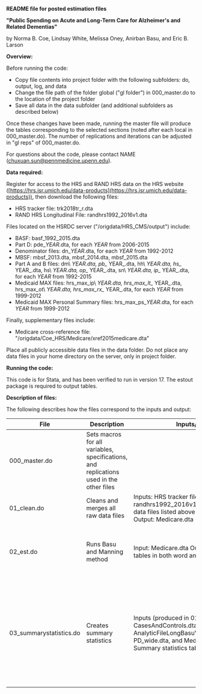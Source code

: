 **README file for posted estimation files**

**&quot;Public Spending on Acute and Long-Term Care for Alzheimer&#39;s and Related Dementias&quot;**

by Norma B. Coe, Lindsay White, Melissa Oney, Anirban Basu, and Eric B. Larson

**Overview:**

Before running the code:

- Copy file contents into project folder with the following subfolders: do, output, log, and data
- Change the file path of the folder global (&quot;gl folder&quot;) in 000\_master.do to the location of the project folder
- Save all data in the data subfolder (and additional subfolders as described below)

Once these changes have been made, running the master file will produce the tables corresponding to the selected sections (noted after each local in 000\_master.do). The number of replications and iterations can be adjusted in &quot;gl reps&quot; of 000\_master.do.

For questions about the code, please contact NAME (chuxuan.sun@pennmedicine.upenn.edu).

**Data required:**

Register for access to the HRS and RAND HRS data on the HRS website ([https://hrs.isr.umich.edu/data-products](https://hrs.isr.umich.edu/data-products)), then download the following files:

- HRS tracker file: trk2018tr\_r.dta
- RAND HRS Longitudinal File: randhrs1992\_2016v1.dta

Files located on the HSRDC server (&quot;/origdata/HRS\_CMS/output&quot;) include:

- BASF: basf\_1992\_2015.dta
- Part D: pde\__YEAR_.dta, for each _YEAR_ from 2006-2015
- Denominator files: dn\__YEAR_.dta, for each _YEAR_ from 1992-2012
- MBSF: mbsf\_2013.dta, mbsf\_2014.dta, mbsf\_2015.dta
- Part A and B files: dm\ __YEAR_.dta, pb\__ YEAR_.dta, hh\ __YEAR_.dta, hs\__ YEAR_.dta, hs\ __YEAR_.dta, op\__ YEAR_.dta, sn\ __YEAR_.dta, ip\__ YEAR_.dta, for each _YEAR_ from 1992-2015
- Medicaid MAX files: hrs\_max\_ip\ __YEAR_.dta, hrs\_max\_lt\__ YEAR_.dta, hrs\_max\_ot\ __YEAR_.dta, hrs\_max\_rx\__ YEAR_.dta, for each _YEAR_ from 1999-2012
- Medicaid MAX Personal Summary files: hrs\_max\_ps\__YEAR_.dta, for each _YEAR_ from 1999-2012

Finally, supplementary files include:

- Medicare cross-reference file: &quot;/origdata/Coe\_HRS/Medicare/xref2015medicare.dta&quot;

Place all publicly accessible data files in the data folder. Do not place any data files in your home directory on the server, only in project folder.

**Running the code:**

This code is for Stata, and has been verified to run in version 17. The estout package is required to output tables.

**Description of files:**

The following describes how the files correspond to the inputs and output:

| File | Description | Inputs/Outputs | Notes |
| --- | --- | --- | --- |
| 000\_master.do | Sets macros for all variables, specifications, and replications used in the other files | | Only edit the global folder and the individual global macros |
| 01\_clean.do | Cleans and merges all raw data files | Inputs: HRS tracker file, randhrs1992\_2016v1.dta, HRS-CMS linked data files listed above (located on the server) Output: Medicare.dta | |
| 02\_est.do | Runs Basu and Manning method | Input: Medicare.dta Output: Cost-specific tables in both word and excel | Copy and paste excel output into draft tables for updates |
| 03\_summarystatistics.do | Creates summary statistics | Inputs (produced in 01\_clean.do): CasesAndControls.dta, AnalyticFileLongBasuVariables\_ss\_claims.dta, PD\_wide.dta, and Medicaid\_wide.dta Output: Summary statistics table and Figure 1 | If matching criteria changes (matchgrp variable) make sure to update the through value on line 18 to reflect max value |

